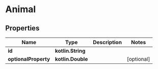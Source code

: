 
# Animal

## Properties
| Name | Type | Description | Notes |
| ------------ | ------------- | ------------- | ------------- |
| **id** | **kotlin.String** |  |  |
| **optionalProperty** | **kotlin.Double** |  |  [optional] |



